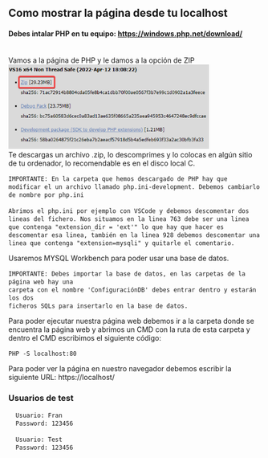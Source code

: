 ## Como mostrar la página desde tu localhost

#### Debes intalar PHP en tu equipo: https://windows.php.net/download/
<br>
Vamos a la página de PHP y le damos a la opción de ZIP
<img src="assets/carpetas.png" style="width: 400px"/>
<br>
Te descargas un archivo .zip, lo descomprimes y lo colocas en algún sitio de tu ordenador, lo recomendable es en el disco local C.

```
IMPORTANTE: En la carpeta que hemos descargado de PHP hay que modificar el un archivo llamado php.ini-development. Debemos cambiarlo de nombre por php.ini

Abrimos el php.ini por ejemplo con VSCode y debemos descomentar dos lineas del fichero. Nos situamos en la linea 763 debe ser una linea que contenga "extension_dir = 'ext'" lo que hay que hacer es descomentar esa linea, también en la linea 928 debemos descomentar una linea que contenga "extension=mysqli" y quitarle el comentario.
```

Usaremos MYSQL Workbench para poder usar una base de datos.

```
IMPORTANTE: Debes importar la base de datos, en las carpetas de la página web hay una
carpeta con el nombre 'ConfiguraciónDB' debes entrar dentro y estarán los dos
ficheros SQLs para insertarlo en la base de datos.
```

Para poder ejecutar nuestra página web debemos ir a la carpeta donde se encuentra la página web y abrimos un CMD con la ruta de esta carpeta y dentro el CMD escribimos el siguiente código: 
```
PHP -S localhost:80
```

Para poder ver la página en nuestro navegador debemos escribir la siguiente URL: https://localhost/

### Usuarios de test

```
  Usuario: Fran
  Password: 123456 

  Usuario: Test
  Password: 123456
```